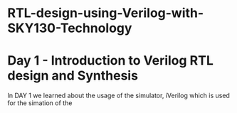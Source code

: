 # RTL-design-using-Verilog-with-SKY130-Technology
# Day 1 - Introduction to Verilog RTL design and Synthesis

In DAY 1  we learned about the usage of the simulator, iVerilog which is used for the simation of the
